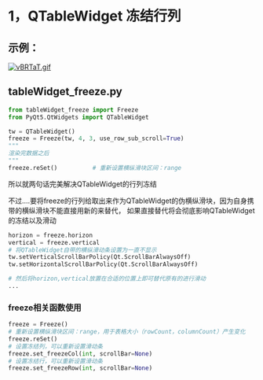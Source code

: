 # 1，QTableWidget 冻结行列

## 示例：
[![vBRTaT.gif](https://s1.ax1x.com/2022/08/17/vBRTaT.gif)](https://imgtu.com/i/vBRTaT)

## tableWidget_freeze.py
    
```python
from tableWidget_freeze import Freeze
from PyQt5.QtWidgets import QTableWidget

tw = QTableWidget()
freeze = Freeze(tw, 4, 3, use_row_sub_scroll=True)
"""
渲染完数据之后
"""
freeze.reSet()          # 重新设置横纵滑块区间：range
```
所以就两句话完美解决QTableWidget的行列冻结

不过....要将freeze的行列给取出来作为QTableWidget的伪横纵滑块，因为自身携带的横纵滑块不能直接用新的来替代，
如果直接替代将会彻底影响QTableWidget的冻结以及滑动
```python
horizon = freeze.horizon
vertical = freeze.vertical
# 将QTableWidget自带的横纵滑动条设置为一直不显示
tw.setVerticalScrollBarPolicy(Qt.ScrollBarAlwaysOff)
tw.setHorizontalScrollBarPolicy(Qt.ScrollBarAlwaysOff)

# 然后将horizon,vertical放置在合适的位置上即可替代原有的进行滑动
...

```

### freeze相关函数使用
```python
freeze = Freeze()
# 重新设置横纵滑块区间：range，用于表格大小（rowCount，columnCount）产生变化
freeze.reSet()      
# 设置冻结列，可以重新设置滑动条
freeze.set_freezeCol(int, scrollBar=None)
# 设置冻结行，可以重新设置滑动条
freeze.set_freezeRow(int, scrollBar=None)  
```